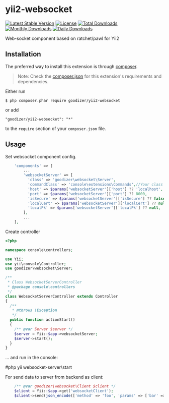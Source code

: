 yii2-websocket
=================

[![Latest Stable Version](https://img.shields.io/packagist/v/goodizer/yii2-websocket.svg)](https://packagist.org/packages/goodizer/yii2-websocket)
[![License](https://poser.pugx.org/goodizer/yii2-websocket/license)](https://packagist.org/packages/goodizer/yii2-websocket)
[![Total Downloads](https://poser.pugx.org/goodizer/yii2-websocket/downloads)](https://packagist.org/packages/goodizer/yii2-websocket)
[![Monthly Downloads](https://poser.pugx.org/goodizer/yii2-websocket/d/monthly)](https://packagist.org/packages/goodizer/yii2-websocket)
[![Daily Downloads](https://poser.pugx.org/goodizer/yii2-websocket/d/daily)](https://packagist.org/packages/goodizer/yii2-websocket)

Web-socket component based on ratchet/pawl for Yii2

## Installation

The preferred way to install this extension is through [composer](http://getcomposer.org/download/).

> Note: Check the [composer.json](https://github.com/goodizer/yii2-websocket/blob/master/composer.json) for this extension's requirements and dependencies. 

Either run

```
$ php composer.phar require goodizer/yii2-websocket
```

or add

```
"goodizer/yii2-websocket": "*"
```

to the ```require``` section of your `composer.json` file.

## Usage

Set websocket component config.

```php
    'components' => [
        ...
        'websocketServer' => [
          'class' => 'goodizer\websocket\Server',
          'commandClass' => 'console\extensions\Commands',//Your class that inherit goodizer\websocket\Commands
          'host' => $params['websocketServer']['host'] ?? 'localhost',
          'port' => $params['websocketServer']['port'] ?? 8000,
          'isSecure' => $params['websocketServer']['isSecure'] ?? false,
          'localCert' => $params['websocketServer']['localCert'] ?? null,
          'localPk' => $params['websocketServer']['localPk'] ?? null,
        ],
        ...
    ],
```
Create controller

```php
<?php

namespace console\controllers;

use Yii;
use yii\console\Controller;
use goodizer\websocket\Server;

/**
 * Class WebsocketServerController
 * @package console\controllers
 */
class WebsocketServerController extends Controller
{
  /**
   * @throws \Exception
   */
  public function actionStart()
  {
    /** @var Server $server */
    $server = Yii::$app->websocketServer;
    $server->start();
  }
}
```

... and run in the console:

\#php yii websocket-server\start

For send data to server from backend as client:

```php
    /** @var goodizer\websocket\Client $client */
    $client = Yii::$app->get('websocketClient');
    $client->send(json_encode(['method' => 'foo', 'params' => ['bar' => true]]));
```